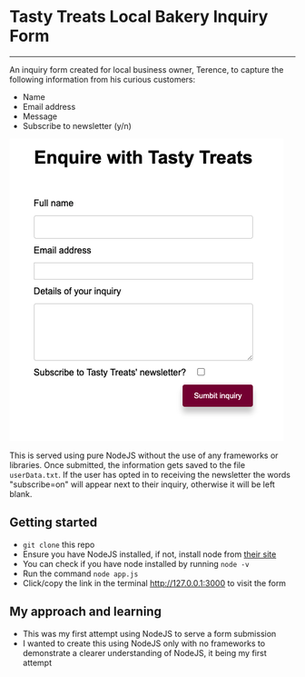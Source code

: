 # Tasty Treats Local Bakery Inquiry Form
_____
An inquiry form created for local business owner, Terence, to capture the following information from his curious customers:
- Name
- Email address
- Message 
- Subscribe to newsletter (y/n)

![preview](./form_screenshot.png)

This is served using pure NodeJS without the use of any frameworks or libraries. Once submitted, the information gets saved to the file `userData.txt`. If the user has opted in to receiving the newsletter the words "subscribe=on" will appear next to their inquiry, otherwise it will be left blank.

## Getting started
* `git clone` this repo
* Ensure you have NodeJS installed, if not, install node from [their site](https://nodejs.org/en/)
* You can check if you have node installed by running `node -v`
* Run the command `node app.js` 
* Click/copy the link in the terminal http://127.0.0.1:3000 to visit the form

## My approach and learning 
* This was my first attempt using NodeJS to serve a form submission
* I wanted to create this using NodeJS only with no frameworks to demonstrate a clearer understanding of NodeJS, it being my first attempt
